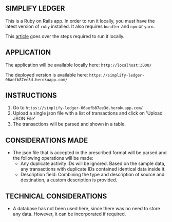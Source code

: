 ## SIMPLIFY LEDGER

This is a Ruby on Rails app. In order to run it locally, you must have the latest version of `ruby` installed. It also requires `bundler` and `npm` or `yarn`.

This [article](https://medium.com/@dyanagi/how-to-run-an-existing-ruby-on-rails-project-after-cloning-a-repository-8535e4f14bc9) goes over the steps required to run it locally. 

## APPLICATION

The application will be available locally here: `http://localhost:3000/`

The deployed version is available here: `https://simplify-ledger-06aefb87ee3d.herokuapp.com/` 

## INSTRUCTIONS

1. Go to `https://simplify-ledger-06aefb87ee3d.herokuapp.com/`
2. Upload a single json file with a list of transactions and click on 'Upload JSON File'
3. The transactions will be parsed and shown in a table.


## CONSIDERATIONS MADE
- The json file that is accepted in the prescribed format will be parsed and the following operations will be made:
    - Any duplicate activity IDs will be ignored. Based on the sample data, any transactions with duplicate IDs contained identical data inside it.
    - Description field: Combining the type and description of source and destination, a custom description is provided.

## TECHNICAL CONSIDERATIONS
- A database has not been used here, since there was no need to store any data. However, it can be incorporated if required.
